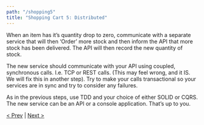 ```yaml
---
path: "/shopping5"
title: "Shopping Cart 5: Distributed"
---
```

When an item has it’s quantity drop to zero, communicate with a separate service that will then ‘Order’ more stock and then inform the API that more stock has been delivered. The API will then record the new quantity of stock. 

The new service should communicate with your API using coupled, synchronous calls. I.e. TCP or REST calls. (This may feel wrong, and it IS. We will fix this in another step).
Try to make your calls transactional so your services are in sync and try to consider any failures. 

As in the previous steps, use TDD and your choice of either SOLID or CQRS. 
The new service can be an API or a console application. That’s up to you.

[< Prev](../shopping4) | [Next >](../shopping6)
